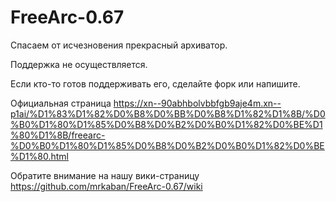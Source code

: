 # FreeArc-0.67
Спасаем от исчезновения прекрасный архиватор.

Поддержка не осуществляется.

Если кто-то готов поддерживать его, сделайте форк или напишите. 

Официальная страница https://xn--90abhbolvbbfgb9aje4m.xn--p1ai/%D1%83%D1%82%D0%B8%D0%BB%D0%B8%D1%82%D1%8B/%D0%B0%D1%80%D1%85%D0%B8%D0%B2%D0%B0%D1%82%D0%BE%D1%80%D1%8B/freearc-%D0%B0%D1%80%D1%85%D0%B8%D0%B2%D0%B0%D1%82%D0%BE%D1%80.html

Обратите внимание на нашу вики-страницу https://github.com/mrkaban/FreeArc-0.67/wiki
